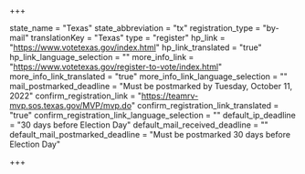 +++

state_name = "Texas"
state_abbreviation = "tx"
registration_type = "by-mail"
translationKey = "Texas"
type = "register"
hp_link = "https://www.votetexas.gov/index.html"
hp_link_translated = "true"
hp_link_language_selection = ""
more_info_link = "https://www.votetexas.gov/register-to-vote/index.html"
more_info_link_translated = "true"
more_info_link_language_selection = ""
mail_postmarked_deadline = "Must be postmarked by Tuesday, October 11, 2022"
confirm_registration_link = "https://teamrv-mvp.sos.texas.gov/MVP/mvp.do"
confirm_registration_link_translated = "true"
confirm_registration_link_language_selection = ""
default_ip_deadline = "30 days before Election Day"
default_mail_received_deadline = ""
default_mail_postmarked_deadline = "Must be postmarked 30 days before Election Day"

+++